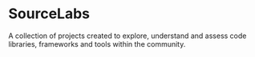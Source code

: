 # SourceLabs
A collection of projects created to explore, understand and assess code libraries, frameworks and tools within the community.

